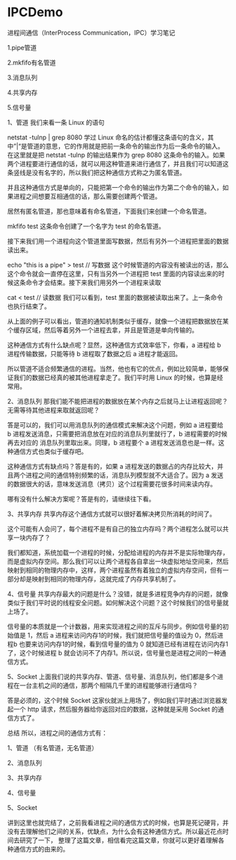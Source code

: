 # IPCDemo
进程间通信（InterProcess Communication，IPC）学习笔记

1.pipe管道

2.mkfifo有名管道

3.消息队列


4.共享内存

5.信号量







1、管道
我们来看一条 Linux 的语句

netstat -tulnp | grep 8080
学过 Linux 命名的估计都懂这条语句的含义，其中”|“是管道的意思，它的作用就是把前一条命令的输出作为后一条命令的输入。在这里就是把 netstat -tulnp 的输出结果作为 grep 8080 这条命令的输入。如果两个进程要进行通信的话，就可以用这种管道来进行通信了，并且我们可以知道这条竖线是没有名字的，所以我们把这种通信方式称之为匿名管道。

并且这种通信方式是单向的，只能把第一个命令的输出作为第二个命令的输入，如果进程之间想要互相通信的话，那么需要创建两个管道。

居然有匿名管道，那也意味着有命名管道，下面我们来创建一个命名管道。

mkfifo  test
这条命令创建了一个名字为 test 的命名管道。

接下来我们用一个进程向这个管道里面写数据，然后有另外一个进程把里面的数据读出来。

echo "this is a pipe" > test   // 写数据
这个时候管道的内容没有被读出的话，那么这个命令就会一直停在这里，只有当另外一个进程把 test 里面的内容读出来的时候这条命令才会结束。接下来我们用另外一个进程来读取

cat < test  // 读数据
我们可以看到，test 里面的数据被读取出来了。上一条命令也执行结束了。

从上面的例子可以看出，管道的通知机制类似于缓存，就像一个进程把数据放在某个缓存区域，然后等着另外一个进程去拿，并且是管道是单向传输的。

这种通信方式有什么缺点呢？显然，这种通信方式效率低下，你看，a 进程给 b 进程传输数据，只能等待 b 进程取了数据之后 a 进程才能返回。

所以管道不适合频繁通信的进程。当然，他也有它的优点，例如比较简单，能够保证我们的数据已经真的被其他进程拿走了。我们平时用 Linux 的时候，也算是经常用。

2、消息队列
那我们能不能把进程的数据放在某个内存之后就马上让进程返回呢？无需等待其他进程来取就返回呢？

答是可以的，我们可以用消息队列的通信模式来解决这个问题，例如 a 进程要给 b 进程发送消息，只需要把消息放在对应的消息队列里就行了，b 进程需要的时候再去对应的
消息队列里取出来。同理，b 进程要个 a 进程发送消息也是一样。这种通信方式也类似于缓存吧。

这种通信方式有缺点吗？答是有的，如果 a 进程发送的数据占的内存比较大，并且两个进程之间的通信特别频繁的话，消息队列模型就不大适合了。因为 a 发送的数据很大的话，意味发送消息（拷贝）这个过程需要花很多时间来读内存。

哪有没有什么解决方案呢？答是有的，请继续往下看。


3、共享内存
共享内存这个通信方式就可以很好着解决拷贝所消耗的时间了。

这个可能有人会问了，每个进程不是有自己的独立内存吗？两个进程怎么就可以共享一块内存了？

我们都知道，系统加载一个进程的时候，分配给进程的内存并不是实际物理内存，而是虚拟内存空间。那么我们可以让两个进程各自拿出一块虚拟地址空间来，然后映射到相同的物理内存中，这样，两个进程虽然有着独立的虚拟内存空间，但有一部分却是映射到相同的物理内存，这就完成了内存共享机制了。


4、信号量
共享内存最大的问题是什么？没错，就是多进程竞争内存的问题，就像类似于我们平时说的线程安全问题。如何解决这个问题？这个时候我们的信号量就上场了。

信号量的本质就是一个计数器，用来实现进程之间的互斥与同步。例如信号量的初始值是 1，然后 a 进程来访问内存1的时候，我们就把信号量的值设为 0，然后进程b 也要来访问内存1的时候，看到信号量的值为 0 就知道已经有进程在访问内存1了，这个时候进程 b 就会访问不了内存1。所以说，信号量也是进程之间的一种通信方式。


5、Socket
上面我们说的共享内存、管道、信号量、消息队列，他们都是多个进程在一台主机之间的通信，那两个相隔几千里的进程能够进行通信吗？

答是必须的，这个时候 Socket 这家伙就派上用场了，例如我们平时通过浏览器发起一个 http 请求，然后服务器给你返回对应的数据，这种就是采用 Socket 的通信方式了。


总结
所以，进程之间的通信方式有：

1、管道 （有名管道，无名管道）

2、消息队列

3、共享内存

4、信号量

5、Socket

讲到这里也就完结了，之前我看进程之间的通信方式的时候，也算是死记硬背，并没有去理解他们之间的关系，优缺点，为什么会有这种通信方式。所以最近花点时间去研究了一下，
整理了这篇文章，相信看完这篇文章，你就可以更好着理解各种通信方式的由来的。







